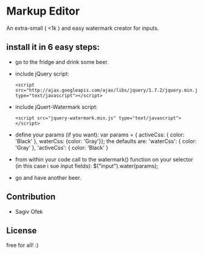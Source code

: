 Markup Editor
=============

An extra-small ( <1k ) and easy watermark creator for inputs.

install it in 6 easy steps:
--------------

- go to the fridge and drink some beer. 
- include jQuery script:

      <script src="http://ajax.googleapis.com/ajax/libs/jquery/1.7.2/jquery.min.js" type="text/javascript"></script>
- include jQuert-Watermark script:	 

      <script src="jquery-watermark.min.js" type="text/javascript"></script>
- define your params (if you want):
      var params = { activeCss: { color: 'Black' }, waterCss: {color: 'Gray'}};
  the defaults are:
      'waterCss': { color: 'Gray' },
      'activeCss':  { color: 'Black' }
- from within your code call to the watermark() function on your selector (in this case i sue input fields):
      $("input").water(params);
- go and have another beer.      
    

Contribution
------------

- Sagiv Ofek

License
-------
free for all! :)